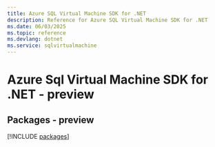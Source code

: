 ```yaml
---
title: Azure SQL Virtual Machine SDK for .NET
description: Reference for Azure SQL Virtual Machine SDK for .NET
ms.date: 06/03/2025
ms.topic: reference
ms.devlang: dotnet
ms.service: sqlvirtualmachine
---
```

# Azure Sql Virtual Machine SDK for .NET - preview
## Packages - preview
[!INCLUDE [packages](sql-virtual-machine-index.md)]